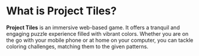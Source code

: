 # What is Project Tiles?

**Project Tiles** is an immersive web-based game. It offers a tranquil and engaging puzzle experience filled with vibrant colors. Whether you are on the go with your mobile phone or at home on your computer, you can tackle coloring challenges, matching them to the given patterns.